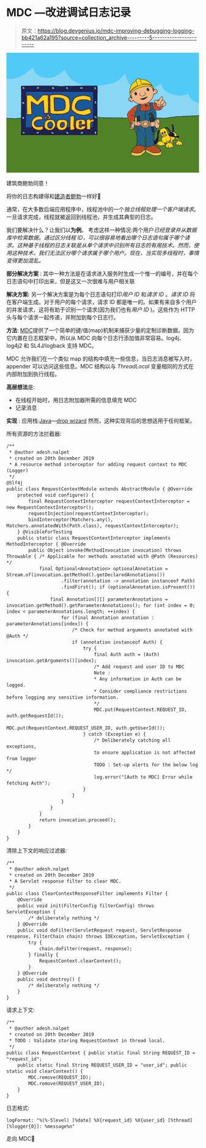 # MDC —改进调试日志记录

> 原文：<https://blog.devgenius.io/mdc-improving-debugging-logging-bb421a62a195?source=collection_archive---------5----------------------->

![](img/56fbb1f3c3b0bfb7a31d4e79ed96fdda.png)

建筑商鲍勃同意！

将你的日志构建得和[建造者鲍勃](http://www.bobthebuilder.com/en-us/)一样好🤪

通常，在大多数后端应用程序中，线程池中的一个*独立线程处理一个客户端请求*。一旦请求完成，线程就被返回到线程池，并生成其典型的日志。

我们要解决什么？让我们以**为例**。
考虑这样一种情况:两个用户*已经登录并从数据库中检索数据。通过区分线程 ID，可以很容易地看出哪个日志语句属于哪个请求。这种基于线程的日志关联是从单个请求中识别所有日志的有用技术。然而，使用这种技术，我们无法区分哪个请求属于哪个用户。现在，当实现多线程时，事情变得更加混乱。*

**部分解决方案** :
其中一种方法是在请求进入服务时生成一个惟一的编号，并在每个日志语句中打印出来，但是这又一次很难与用户相关联

**解决方案:**
另一个解决方案是为每个日志语句打印*用户 ID* 和*请求 ID* 。*请求 ID* 将在客户端生成。对于用户的每个请求，请求 ID 都是唯一的。如果有来自多个用户的并发请求，这将有助于识别一个请求(因为我们也有*用户 ID* )。这些作为 HTTP 头与每个请求一起传递，并附加到每个日志行。

**方法**:
[MDC](https://logging.apache.org/log4j/1.2/apidocs/org/apache/log4j/MDC.html)提供了一个简单的键/值(map)机制来捕获少量的定制诊断数据。因为它内置在日志框架中，所以从 MDC 向每个日志行添加值非常容易。log4j、log4j2 和 SL4J/logback 支持 MDC。

MDC 允许我们在一个类似 map 的结构中填充一些信息，当日志消息被写入时，appender 可以访问这些信息。MDC 结构以与 *ThreadLocal* 变量相同的方式在内部附加到执行线程。

**高层想法**是:

*   在线程开始时，用日志附加器所需的信息填充 MDC
*   记录消息

**实现** :
应用栈:[Java](https://www.java.com/en/download/)—[drop wizard](http://dropwizard.io/en/stable/)
然而，这种实现背后的思想适用于任何框架。

所有资源的方法拦截器:

```
/**
 * @author adesh.nalpet
 * created on 20th December 2019
 * A resource method interceptor for adding request context to MDC (Logger)
 */
@Slf4j
public class RequestContextModule extends AbstractModule { @Override
    protected void configure() {
        final RequestContextInterceptor requestContextInterceptor = new RequestContextInterceptor();
        requestInjection(requestContextInterceptor);
        bindInterceptor(Matchers.any(), Matchers.annotatedWith(Path.class), requestContextInterceptor);
    } @VisibleForTesting
    public static class RequestContextInterceptor implements MethodInterceptor { @Override
        public Object invoke(MethodInvocation invocation) throws Throwable { /* Applicable for methods annotated with @Path (Resources) */
            final Optional<Annotation> optionalAnnotation = Stream.of(invocation.getMethod().getDeclaredAnnotations())
                    .filter(annotation -> annotation instanceof Path)
                    .findFirst(); if (optionalAnnotation.isPresent()) {
                final Annotation[][] parameterAnnotations = invocation.getMethod().getParameterAnnotations(); for (int index = 0; index < parameterAnnotations.length; ++index) {
                    for (final Annotation annotation : parameterAnnotations[index]) {
                        /* Check for method arguments annotated with @Auth */
                        if (annotation instanceof Auth) {
                            try {
                                final Auth auth = (Auth) invocation.getArguments()[index];
                                /* Add request and user ID to MDC
                                Note :
                                * Any information in Auth can be logged.
                                * Consider compliance restrictions before logging any sensitive information.
                                */
                                MDC.put(RequestContext.REQUEST_ID, auth.getRequestId());
                                MDC.put(RequestContext.REQUEST_USER_ID, auth.getUserId());
                            } catch (Exception e) {
                                /* Deliberately catching all exceptions,
                                to ensure application is not affected from logger
                                TODO : Set-up alerts for the below log */
                                log.error("[Auth to MDC] Error while fetching Auth");
                            }
                        }
                    }
                }
            }
            return invocation.proceed();
        }
    }
}
```

清除上下文的响应过滤器:

```
/**
 * @author adesh.nalpet
 * created on 20th December 2019
 * A Servlet response filter to clear MDC.
 */
public class ClearContextResponseFilter implements Filter {
    @Override
    public void init(FilterConfig filterConfig) throws ServletException {
        /* deliberately nothing */
    } @Override
    public void doFilter(ServletRequest request, ServletResponse response, FilterChain chain) throws IOException, ServletException {
        try {
            chain.doFilter(request, response);
        } finally {
            RequestContext.clearContext();
        }
    } @Override
    public void destroy() {
        /* deliberately nothing */
    }
}
```

请求上下文:

```
/**
 * @author adesh.nalpet
 * created on 20th December 2019
 * TODO : Validate storing RequestContext in thread local.
 */
public class RequestContext { public static final String REQUEST_ID = "request_id";
    public static final String REQUEST_USER_ID = "user_id"; public static void clearContext() {
        MDC.remove(REQUEST_ID);
        MDC.remove(REQUEST_USER_ID);
    }
}
```

日志格式:

```
logFormat: "%(%-5level) [%date] %X{request_id} %X{user_id} [%thread] [%logger{0}]: %message%n"
```

走向 MDC🚀